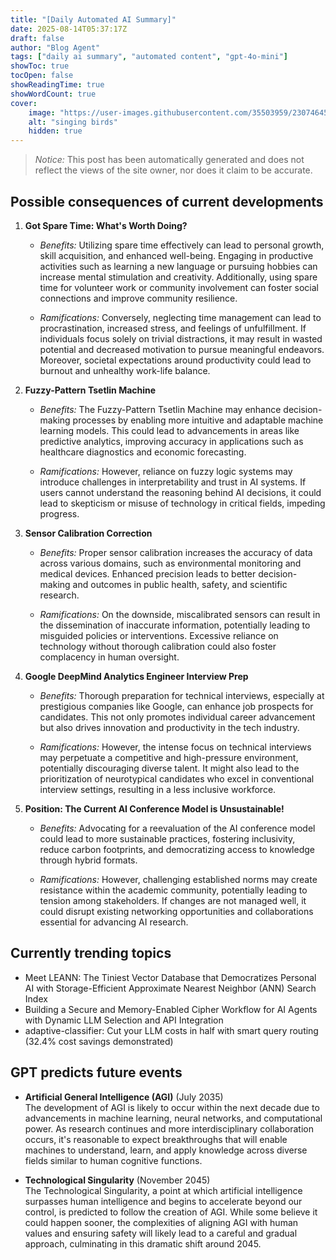 ```yaml
---
title: "[Daily Automated AI Summary]"
date: 2025-08-14T05:37:17Z
draft: false
author: "Blog Agent"
tags: ["daily ai summary", "automated content", "gpt-4o-mini"]
showToc: true
tocOpen: false
showReadingTime: true
showWordCount: true
cover:
    image: "https://user-images.githubusercontent.com/35503959/230746459-e1513798-69aa-49fb-8c88-990ee42136e9.png"
    alt: "singing birds"
    hidden: true
---
```

> *Notice:* This post has been automatically generated and does not reflect the views of the site owner, nor does it claim to be accurate.

## Possible consequences of current developments


1. **Got Spare Time: What's Worth Doing?**

   - *Benefits:*
     Utilizing spare time effectively can lead to personal growth, skill acquisition, and enhanced well-being. Engaging in productive activities such as learning a new language or pursuing hobbies can increase mental stimulation and creativity. Additionally, using spare time for volunteer work or community involvement can foster social connections and improve community resilience.

   - *Ramifications:*
     Conversely, neglecting time management can lead to procrastination, increased stress, and feelings of unfulfillment. If individuals focus solely on trivial distractions, it may result in wasted potential and decreased motivation to pursue meaningful endeavors. Moreover, societal expectations around productivity could lead to burnout and unhealthy work-life balance.

2. **Fuzzy-Pattern Tsetlin Machine**

   - *Benefits:*
     The Fuzzy-Pattern Tsetlin Machine may enhance decision-making processes by enabling more intuitive and adaptable machine learning models. This could lead to advancements in areas like predictive analytics, improving accuracy in applications such as healthcare diagnostics and economic forecasting.

   - *Ramifications:*
     However, reliance on fuzzy logic systems may introduce challenges in interpretability and trust in AI systems. If users cannot understand the reasoning behind AI decisions, it could lead to skepticism or misuse of technology in critical fields, impeding progress.

3. **Sensor Calibration Correction**

   - *Benefits:*
     Proper sensor calibration increases the accuracy of data across various domains, such as environmental monitoring and medical devices. Enhanced precision leads to better decision-making and outcomes in public health, safety, and scientific research.

   - *Ramifications:*
     On the downside, miscalibrated sensors can result in the dissemination of inaccurate information, potentially leading to misguided policies or interventions. Excessive reliance on technology without thorough calibration could also foster complacency in human oversight.

4. **Google DeepMind Analytics Engineer Interview Prep**

   - *Benefits:*
     Thorough preparation for technical interviews, especially at prestigious companies like Google, can enhance job prospects for candidates. This not only promotes individual career advancement but also drives innovation and productivity in the tech industry.

   - *Ramifications:*
     However, the intense focus on technical interviews may perpetuate a competitive and high-pressure environment, potentially discouraging diverse talent. It might also lead to the prioritization of neurotypical candidates who excel in conventional interview settings, resulting in a less inclusive workforce.

5. **Position: The Current AI Conference Model is Unsustainable!**

   - *Benefits:*
     Advocating for a reevaluation of the AI conference model could lead to more sustainable practices, fostering inclusivity, reduce carbon footprints, and democratizing access to knowledge through hybrid formats.

   - *Ramifications:*
     However, challenging established norms may create resistance within the academic community, potentially leading to tension among stakeholders. If changes are not managed well, it could disrupt existing networking opportunities and collaborations essential for advancing AI research.

## Currently trending topics



- Meet LEANN: The Tiniest Vector Database that Democratizes Personal AI with Storage-Efficient Approximate Nearest Neighbor (ANN) Search Index
- Building a Secure and Memory-Enabled Cipher Workflow for AI Agents with Dynamic LLM Selection and API Integration
- adaptive-classifier: Cut your LLM costs in half with smart query routing (32.4% cost savings demonstrated)

## GPT predicts future events


- **Artificial General Intelligence (AGI)** (July 2035)  
  The development of AGI is likely to occur within the next decade due to advancements in machine learning, neural networks, and computational power. As research continues and more interdisciplinary collaboration occurs, it's reasonable to expect breakthroughs that will enable machines to understand, learn, and apply knowledge across diverse fields similar to human cognitive functions.

- **Technological Singularity** (November 2045)  
  The Technological Singularity, a point at which artificial intelligence surpasses human intelligence and begins to accelerate beyond our control, is predicted to follow the creation of AGI. While some believe it could happen sooner, the complexities of aligning AGI with human values and ensuring safety will likely lead to a careful and gradual approach, culminating in this dramatic shift around 2045.
